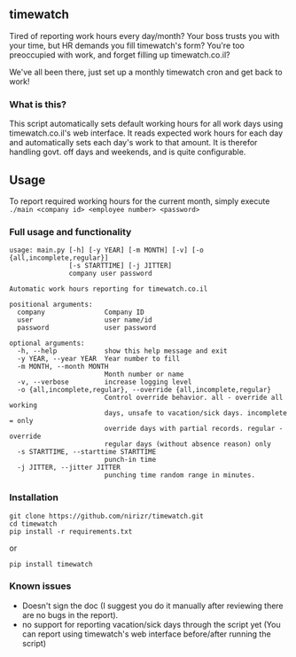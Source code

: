 ## timewatch

Tired of reporting work hours every day/month?
Your boss trusts you with your time, but HR demands you fill timewatch's form?
You're too preoccupied with work, and forget filling up timewatch.co.il?

We've all been there, just set up a monthly timewatch cron and get back to work!

### What is this?
This script automatically sets default working hours for all work days using timewatch.co.il's web interface.
It reads expected work hours for each day and automatically sets each day's work to that amount.
It is therefor handling govt. off days and weekends, and is quite configurable.

## Usage
To report required working hours for the current month, simply execute
```./main <company id> <employee number> <password>```

### Full usage and functionality

```
usage: main.py [-h] [-y YEAR] [-m MONTH] [-v] [-o {all,incomplete,regular}]
               [-s STARTTIME] [-j JITTER]
               company user password

Automatic work hours reporting for timewatch.co.il

positional arguments:
  company               Company ID
  user                  user name/id
  password              user password

optional arguments:
  -h, --help            show this help message and exit
  -y YEAR, --year YEAR  Year number to fill
  -m MONTH, --month MONTH
                        Month number or name
  -v, --verbose         increase logging level
  -o {all,incomplete,regular}, --override {all,incomplete,regular}
                        Control override behavior. all - override all working
                        days, unsafe to vacation/sick days. incomplete = only
                        override days with partial records. regular - override
                        regular days (without absence reason) only
  -s STARTTIME, --starttime STARTTIME
                        punch-in time
  -j JITTER, --jitter JITTER
                        punching time random range in minutes.
```

### Installation

```
git clone https://github.com/nirizr/timewatch.git
cd timewatch
pip install -r requirements.txt
```

or

```
pip install timewatch
```

### Known issues
* Doesn't sign the doc (I suggest you do it manually after reviewing there are no bugs in the report).
* no support for reporting vacation/sick days through the script yet (You can report using timewatch's web interface before/after running the script)
